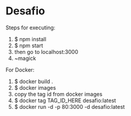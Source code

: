 # Desafio

Steps for executing:
  1. $ npm install
  2. $ npm start
  3. then go to localhost:3000
  4. ~magick

For Docker:

1) $ docker build .
2) $ docker images
3) copy the tag id from docker images
4) $ docker tag TAG_ID_HERE desafio:latest
5) $ docker run -d -p 80:3000 -d desafio:latest
